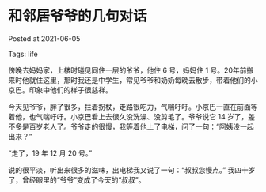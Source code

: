 # 和邻居爷爷的几句对话

Posted at 2021-06-05

Tags: life



傍晚去妈妈家，上楼时碰见同住一层的爷爷，他住 6 号，妈妈住 1 号。20年前搬来时他就住这里，那时我还是中学生，常见爷爷和奶奶每晚去散步，带着他们的小京巴。印象中他们的样子很慈祥。

今天见爷爷，胖了很多，拄着拐杖，走路很吃力，气喘吁吁。小京巴一直在前面等着他，也气喘吁吁。小京巴看上去很久没洗澡、没剪毛了。爷爷说它 14 岁了，差不多是百岁老人了。爷爷走的很慢，我等着他上了电梯，问了一句：“阿姨没一起出来？”

“走了，19 年 12 月 20 号。”

说的很平淡，听出来很多的滋味，出电梯我又说了一句：“叔叔您慢点。” 我四十岁了，曾经眼里的“爷爷”变成了今天的“叔叔”。
